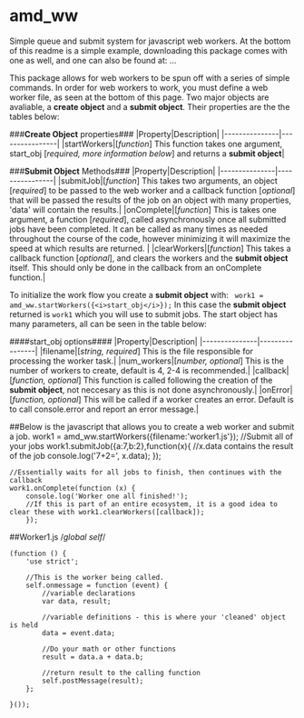 # amd_ww
Simple queue and submit system for javascript web workers. At the bottom of this readme is a simple example, downloading this package comes with one as well, and one can also be found at: ...

This package allows for web workers to be spun off with a series of simple commands. In order for web workers to work, you must define a web worker file, as seen at the bottom of this page. Two major objects are avaliable, a **create object** and a **submit object**. Their properties are the the tables below:

###**Create Object** properties###
|Property|Description|
|---------------|----------------|
|startWorkers|[*function*] This function takes one argument, start_obj [*required, more information below*] and returns a **submit object**|

###**Submit Object** Methods###
|Property|Description|
|---------------|----------------|
|submitJob|[*function*] This takes two arguments, an object [*required*] to be passed to the web worker and a callback function [*optional*] that will be passed the results of the job on an object with many properties, 'data' will contain the results.|
|onComplete|[*function*] This is takes one argument, a function [*required*], called asynchronously once all submitted jobs have been completed. It can be called as many times as needed throughout the course of the code, however minimizing it will maximize the speed at which results are returned. |
|clearWorkers|[*function*] This takes a callback function [*optional*], and clears the workers and the **submit object** itself. This should only be done in the callback from an onComplete function.|

To initialize the work flow you create a **submit object** with:
   ``` work1 = amd_ww.startWorkers({<i>start_obj</i>});```
In this case the **submit object** returned is ```work1``` which you will use to submit jobs. The start object has many parameters, all can be seen in the table below:

####start_obj options####
|Property|Description|
|---------------|----------------|
|filename|[*string, required*] This is the file responsible for processing the worker task.|
|num_workers|[*number, optional*] This is the number of workers to create, default is 4, 2-4 is recommended.|
|callback|[*function, optional*] This function is called following the creation of the **submit object**, not neccesary as this is not done asynchronously.|
|onError|[*function, optional*] This will be called if a worker creates an error. Default is to call console.error and report an error message.|

##Below is the javascript that allows you to create a web worker and submit a job.
    work1 = amd_ww.startWorkers({filename:'worker1.js'});
    //Submit all of your jobs
    work1.submitJob({a:7,b:2},function(x){
        //x.data contains the result of the job
        console.log('7+2=', x.data);
    });

    //Essentially waits for all jobs to finish, then continues with the callback
    work1.onComplete(function (x) {
        console.log('Worker one all finished!');
        //If this is part of an entire ecosystem, it is a good idea to clear these with work1.clearWorkers([callback]);
        });

##Worker1.js
    /*global self*/

    (function () {
        'use strict';

        //This is the worker being called.
        self.onmessage = function (event) {
            //variable declarations
            var data, result;

            //variable definitions - this is where your 'cleaned' object is held
            data = event.data;

            //Do your math or other functions
            result = data.a + data.b;

            //return result to the calling function
            self.postMessage(result);
        };

    }());


        
